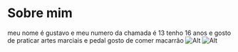 # Sobre mim
meu nome é gustavo e meu numero da chamada é 13
tenho 16 anos e gosto de praticar artes marciais e pedal
gosto de comer macarrão
![Alt](https://cdn.awsli.com.br/2500x2500/1368/1368253/produto/83390234/e0dfe4b41f.jpg)
![Alt](https://static.itdg.com.br/images/1200-630/16005e9bf37e2ddbbf0d43c0fe30826c/macarrao-simples.jpg)
